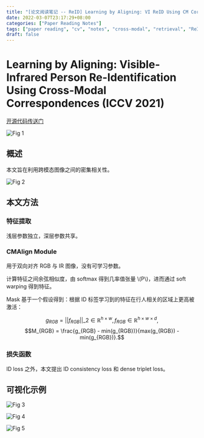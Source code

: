 ```yaml
---
title: "[论文阅读笔记 -- ReID] Learning by Aligning: VI ReID Using CM Correspondences (ICCV 2021)"
date: 2022-03-07T23:17:29+08:00
categories: ["Paper Reading Notes"]
tags: ["paper reading", "cv", "notes", "cross-modal", "retrieval", "ReID"]
draft: false
---
```


# Learning by Aligning: Visible-Infrared Person Re-Identification Using Cross-Modal Correspondences (ICCV 2021)

[开源代码传送门](https://github.com/cvlab-yonsei/LbA)

![Fig 1](/images/2022/PRN206/1.png)

## 概述

本文旨在利用跨模态图像之间的密集相关性。  

![Fig 2](/images/2022/PRN206/2.png)

## 本文方法

### 特征提取

浅层参数独立，深层参数共享。  

### CMAlign Module

用于双向对齐 RGB 与 IR 图像，没有可学习参数。  

计算特征之间余弦相似度，由 softmax 得到几率值张量 \\(P\\)，进而通过 soft warping 得到特征。  

Mask 基于一个假设得到：根据 ID 标签学习到的特征在行人相关的区域上更高被激活：  

$$g_{RGB} = ||f_{RGB}||\_{2} \in \mathbb{R}^{h \times w}, f_{RGB} \in \mathbb{R}^{h \times w \times d},$$
$$M_{RGB} = \frac{g_{RGB} - min(g_{RGB})}{max(g_{RGB}) - min(g_{RGB})}.$$

### 损失函数

ID loss 之外，本文提出 ID consistency loss 和 dense triplet loss。  

## 可视化示例

![Fig 3](/images/2022/PRN206/3.png)

![Fig 4](/images/2022/PRN206/4.png)

![Fig 5](/images/2022/PRN206/5.png)

